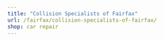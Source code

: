 ```yaml
---
title: "Collision Specialists of Fairfax"
url: /fairfax/collision-specialists-of-fairfax/
shop: car repair
---
```

